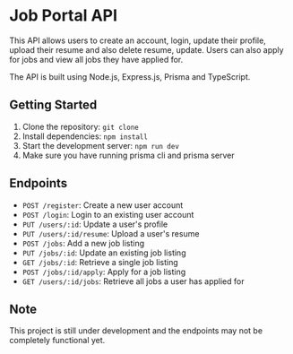 # Job Portal API

This API allows users to create an account, login, update their profile, upload their resume and also delete resume, update. Users can also apply for jobs and view all jobs they have applied for. 

The API is built using Node.js, Express.js, Prisma and TypeScript.

## Getting Started

1. Clone the repository: `git clone `
2. Install dependencies: `npm install`
3. Start the development server: `npm run dev`
4. Make sure you have running prisma cli and prisma server

## Endpoints

- `POST /register`: Create a new user account
- `POST /login`: Login to an existing user account
- `PUT /users/:id`: Update a user's profile
- `PUT /users/:id/resume`: Upload a user's resume
- `POST /jobs`: Add a new job listing
- `PUT /jobs/:id`: Update an existing job listing
- `GET /jobs/:id`: Retrieve a single job listing
- `POST /jobs/:id/apply`: Apply for a job listing
- `GET /users/:id/jobs`: Retrieve all jobs a user has applied for

## Note

This project is still under development and the endpoints may not be completely functional yet.



